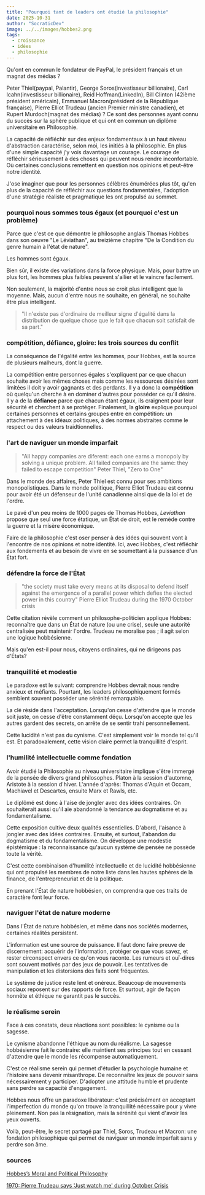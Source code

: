 ```yaml
---
title: "Pourquoi tant de leaders ont étudié la philosophie"
date: 2025-10-31
author: "SocraticDev"
image: ../../images/hobbes2.png
tags:
  - croissance
  - idées
  - philosophie
---
```


Qu'ont en commun le fondateur de PayPal, le président français et un magnat des
médias ?

Peter Thiel(paypal, Palantir), George Soros(investisseur billionaire), Carl
Icahn(investisseur billionaire), Reid Hoffman(LinkedIn), Bill Clinton (42ième
président américain), Emmanuel Macron(président de la République française), Pierre
Elliot Trudeau (ancien Premier ministre canadien), et Rupert Murdoch(magnat des
médias) ? Ce sont des personnes ayant connu du succès sur la sphère publique et
qui ont en commun un diplôme universitaire en Philosophie.

La capacité de réfléchir sur des enjeux fondamentaux à un haut niveau
d'abstraction caractérise, selon moi, les initiés à la philosophie. En plus
d'une simple capacité j'y vois davantage un courage. Le courage de réfléchir
sérieusement à des choses qui peuvent nous rendre inconfortable. Où certaines
conclusions remettent en question nos opinions et peut-être notre identité.

J'ose imaginer que pour les personnes célèbres énumérées plus tôt, qu'en plus de
la capacité de réfléchir aux questions fondamentales, l'adoption d'une stratégie
réaliste et pragmatique les ont propulsé au sommet.

### pourquoi nous sommes tous égaux (et pourquoi c'est un problème)

Parce que c'est ce que démontre le philosophe anglais Thomas Hobbes dans son
oeuvre "Le Léviathan", au treizième chapitre "De la Condition du genre humain à
l'état de nature".

Les hommes sont égaux.

Bien sûr, il existe des variations dans la force physique. Mais, pour battre un
plus fort, les hommes plus faibles peuvent s'allier et le vaincre facilement.

Non seulement, la majorité d'entre nous se croit plus intelligent que la
moyenne. Mais, aucun d'entre nous ne souhaite, en général, ne souhaite être
plus intelligent.

> "Il n'existe pas d'ordinaire de meilleur signe d'égalité dans la distribution
> de quelque chose que le fait que chacun soit satisfait de sa part."

### compétition, défiance, gloire: les trois sources du conflit

La conséquence de l'égalité entre les hommes, pour Hobbes, est la source de
plusieurs malheurs, dont la guerre.

La compétition entre personnes égales s'expliquent par ce que chacun souhaite
avoir les mêmes choses mais comme les ressources désirées sont limitées il doit
y avoir gagnants et des perdants. Il y a donc la __compétition__ où quelqu'un
cherche à en dominer d'autres pour posséder ce qu'il désire. Il y a de la
__défiance__ parce que chacun étant égaux, ils craignent pour leur sécurité et
cherchent à se protéger. Finalement, la __gloire__ explique pourquoi certaines
personnes et certains groupes entre en compétition: un attachement à des idéaux
politiques, à des normes abstraites comme le respect ou des valeurs
traidtionnelles.

### l'art de naviguer un monde imparfait

> "All happy companies are diferent: each one earns a monopoly by solving a
> unique problem. All failed companies are the same: they failed to escape
> competition" Peter Thiel, "Zero to One"

Dans le monde des affaires, Peter Thiel est connu pour ses ambitions
monopolistiques. Dans le monde politique, Pierre Elliot Trudeau est connu pour
avoir été un défenseur de l'unité canadienne ainsi que de la loi et de l'ordre.

Le pavé d'un peu moins de 1000 pages de Thomas Hobbes, _Leviathan_ propose que
seul une force étatique, un État de droit, est le remède contre la guerre et la
misère économique.

Faire de la philosophie c'est oser penser à des idées qui souvent vont à
l'encontre de nos opinions et notre identité. Ici, avec Hobbes, c'est réfléchir
aux fondements et au besoin de vivre en se soumettant à la puissance d'un État
fort.

### défendre la force de l'État

> "the society must take every means at its disposal to defend itself against
> the emergence of a parallel power which defies the elected power in this
> country" Pierre Elliot Trudeau during the 1970 October crisis

Cette citation révèle comment un philosophe-politicien applique Hobbes:
reconnaître que dans un État de nature (ou une crise), seule une autorité
centralisée peut maintenir l'ordre. Trudeau ne moralise pas ; il agit selon une
logique hobbésienne.

Mais qu'en est-il pour nous, citoyens ordinaires, qui ne dirigeons pas d'États?

### tranquillité et modestie

Le paradoxe est le suivant: comprendre Hobbes devrait nous rendre anxieux et méfiants. Pourtant, les leaders philosophiquement formés semblent souvent posséder une sérénité remarquable.

La clé réside dans l'acceptation. Lorsqu'on cesse d'attendre que le monde soit juste, on cesse d'être constamment déçu. Lorsqu'on accepte que les autres gardent des secrets, on arrête de se sentir trahi personnellement.

Cette lucidité n'est pas du cynisme. C'est simplement voir le monde tel qu'il est. Et paradoxalement, cette vision claire permet la tranquillité d'esprit.

### l'humilité intellectuelle comme fondation

Avoir étudié la Philosophie au niveau universitaire implique s'être immergé de
la pensée de divers grand philosophes. Platon à la session d'automne, Aristote
à la session d'hiver. L'année d'après: Thomas d'Aquin et Occam, Machiavel et
Descartes, ensuite Marx et Rawls, etc.

Le diplômé est donc à l'aise de jongler avec des idées contraires. On
souhaiterait aussi qu'il aie abandonné la tendance au dogmatisme et au
fondamentalisme.

Cette exposition cultive deux qualités essentielles. D'abord, l'aisance à jongler avec des idées contraires. Ensuite, et surtout, l'abandon du dogmatisme et du fondamentalisme. On développe une modestie épistémique : la reconnaissance qu'aucun système de pensée ne possède toute la vérité.

C'est cette combinaison d'humilité intellectuelle et de lucidité hobbésienne qui ont propulsé les membres de notre liste dans les hautes sphères de la finance, de l'entrepreneuriat et de la politique.

En prenant l'État de nature hobbésien, on comprendra que ces traits de
caractère font leur force.

### naviguer l'état de nature moderne

Dans l'État de nature hobbésien, et même dans nos sociétés modernes, certaines réalités persistent.

L'information est une source de puissance. Il faut donc faire preuve de discernement: acquérir de l'information, protéger ce que vous savez, et rester circonspect envers ce qu'on vous raconte. Les rumeurs et ouï-dires sont souvent motivés par des jeux de pouvoir. Les tentatives de manipulation et les distorsions des faits sont fréquentes.

Le système de justice reste lent et onéreux. Beaucoup de mouvements sociaux reposent sur des rapports de force. Et surtout, agir de façon honnête et éthique ne garantit pas le succès.

### le réalisme serein

Face à ces constats, deux réactions sont possibles: le cynisme ou la sagesse.

Le cynisme abandonne l'éthique au nom du réalisme. La sagesse hobbésienne fait le contraire: elle maintient ses principes tout en cessant d'attendre que le monde les récompense automatiquement.

C'est ce réalisme serein qui permet d'étudier la psychologie humaine et l'histoire sans devenir misanthrope. De reconnaître les jeux de pouvoir sans nécessairement y participer. D'adopter une attitude humble et prudente sans perdre sa capacité d'engagement.

Hobbes nous offre un paradoxe libérateur: c'est précisément en acceptant l'imperfection du monde qu'on trouve la tranquillité nécessaire pour y vivre pleinement. Non pas la résignation, mais la sérénité qui vient d'avoir les yeux ouverts.

Voilà, peut-être, le secret partagé par Thiel, Soros, Trudeau et Macron: une fondation philosophique qui permet de naviguer un monde imparfait sans y perdre son âme.

### sources

[Hobbes’s Moral and Political Philosophy](https://plato.stanford.edu/entries/hobbes-moral/)

[1970: Pierre Trudeau says 'Just watch me' during October Crisis](https://www.cbc.ca/player/play/video/1.3627764)